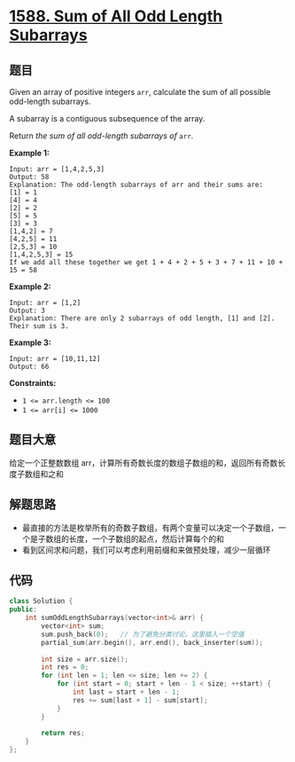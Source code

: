 # [1588. Sum of All Odd Length Subarrays](https://leetcode.com/problems/sum-of-all-odd-length-subarrays/)

## 题目

Given an array of positive integers `arr`, calculate the sum of all possible odd-length subarrays.

A subarray is a contiguous subsequence of the array.

Return *the sum of all odd-length subarrays of* `arr`.

 

**Example 1:**

```
Input: arr = [1,4,2,5,3]
Output: 58
Explanation: The odd-length subarrays of arr and their sums are:
[1] = 1
[4] = 4
[2] = 2
[5] = 5
[3] = 3
[1,4,2] = 7
[4,2,5] = 11
[2,5,3] = 10
[1,4,2,5,3] = 15
If we add all these together we get 1 + 4 + 2 + 5 + 3 + 7 + 11 + 10 + 15 = 58
```

**Example 2:**

```
Input: arr = [1,2]
Output: 3
Explanation: There are only 2 subarrays of odd length, [1] and [2]. Their sum is 3.
```

**Example 3:**

```
Input: arr = [10,11,12]
Output: 66
```

 

**Constraints:**

- `1 <= arr.length <= 100`
- `1 <= arr[i] <= 1000`

## 题目大意

给定一个正整数数组 arr，计算所有奇数长度的数组子数组的和，返回所有奇数长度子数组和之和

## 解题思路

* 最直接的方法是枚举所有的奇数子数组，有两个变量可以决定一个子数组，一个是子数组的长度，一个子数组的起点，然后计算每个的和
* 看到区间求和问题，我们可以考虑利用前缀和来做预处理，减少一层循环

## 代码

`````c++
class Solution {
public:
    int sumOddLengthSubarrays(vector<int>& arr) {
        vector<int> sum;
        sum.push_back(0);   // 为了避免分类讨论，这里插入一个空值
        partial_sum(arr.begin(), arr.end(), back_inserter(sum));
        
        int size = arr.size();
        int res = 0;
        for (int len = 1; len <= size; len += 2) {
            for (int start = 0; start + len - 1 < size; ++start) {
                int last = start + len - 1;
                res += sum[last + 1] - sum[start];
            }
        }
        
        return res;
    }
};
`````

